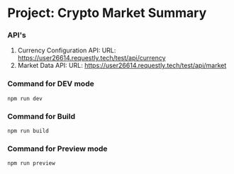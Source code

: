 # Project: Crypto Market Summary

### API's
1. Currency Configuration API:
   URL: https://user26614.requestly.tech/test/api/currency
2. Market Data API:
   URL: https://user26614.requestly.tech/test/api/market

### Command for DEV mode

```
npm run dev
```

### Command for Build

```
npm run build
```

### Command for Preview mode

```
npm run preview
```


